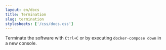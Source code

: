 ```yaml
---
layout: en/docs
title: Termination
slug: termination
stylesheets: ['/css/docs.css']
---
```

Terminate the software with `Ctrl+C` or by executing `docker-compose down` in a new console.
